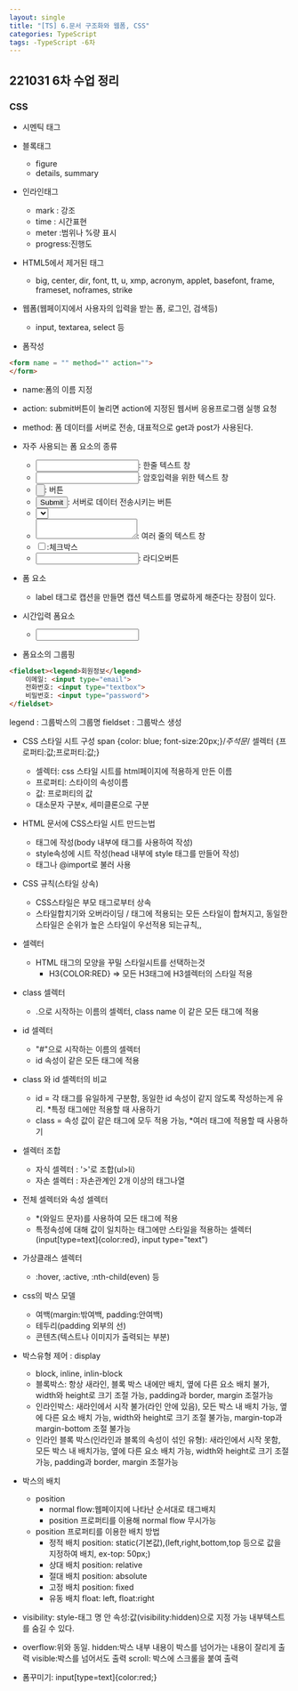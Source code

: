 ```yaml
---
layout: single
title: "[TS] 6.문서 구조화와 웹폼, CSS"
categories: TypeScript
tags: -TypeScript -6차 
---
```

## 221031 6차 수업 정리
### CSS 
- 시멘틱 태그
- 블록태그
  - figure
  - details, summary
- 인라인태그
  - mark : 강조
  - time : 시간표현
  - meter :범위나 %량 표시
  - progress:진행도

- HTML5에서 제거된 태그
  - big, center, dir, font, tt, u, xmp, acronym, applet, basefont, frame, frameset, noframes, strike

- 웹폼(웹페이지에서 사용자의 입력을 받는 폼, 로그인, 검색등)
  - input, textarea, select 등

- 폼작성
```html
<form name = "" method="" action="">
</form> 
```
 - name:폼의 이름 지정
 - action: submit버튼이 눌리면 action에 지정된 웹서버 응용프로그램 실행 요청
 - method: 폼 데이터를 서버로 전송, 대표적으로 get과 post가 사용된다.

- 자주 사용되는 폼 요소의 종류
  - <input type="text">: 한줄 텍스트 창
  - <input type="password">: 암호입력을 위한 텍스트 창
  - <input type="button">: 버튼
  - <input type="submit">: 서버로 데이터 전송시키는 버튼
  - <select>: 드롭다운리스트를 가진 콤보박스
  - <textarea></textarea>: 여러 줄의 텍스트 창
  - <input type="checkbox">:체크박스
  - <input type="radiobutton">: 라디오버튼

- <label>폼 요소
  - label 태그로 캡션을 만들면 캡션 텍스트를 명료하게 해준다는 장점이 있다.

- 시간입력 폼요소
  - <input type = "month, week, date, time, datetime-local">

- 폼요소의 그룹핑
```html
<fieldset><legend>회원정보</legend>
    이메일: <input type="email">
    전화번호: <input type="textbox">
    비밀번호: <input type="password">
</fieldset>
```
legend : 그룹박스의 그룹명
fieldset : 그룹박스 생성

- CSS 스타일 시트 구성
span {color: blue; font-size:20px;}/*주석문*/
셀렉터 {프로퍼티:값;프로퍼티:값;}
  - 셀렉터: css 스타일 시트를 html페이지에 적용하게 만든 이름
  - 프로퍼티: 스타이의 속성이름
  - 값: 프로퍼티의 값
  - 대소문자 구분x, 세미클론으로 구분

- HTML 문서에 CSS스타일 시트 만드는법
  - <style></style> 태그에 작성(body 내부에 태그를 사용하여 작성)
  - style속성에 시트 작성(head 내부에 style 태그를 만들어 작성)
  - <link>태그나 @import로 불러 사용

- CSS 규칙(스타일 상속)
  - CSS스타일은 부모 태그로부터 상속
  - 스타일합치기와 오버라이딩 / 태그에 적용되는 모든 스타일이 합쳐지고, 동일한 스타일은 순위가 높은 스타일이 우선적용 되는규칙,,

- 셀렉터
  - HTML 태그의 모양을 꾸밀 스타일시트를 선택하는것
    - H3{COLOR:RED} => 모든 H3태그에 H3셀렉터의 스타일 적용

- class 셀렉터
  - .으로 시작하는 이름의 셀렉터, class name 이 같은 모든 태그에 적용

- id 셀렉터
  - "#"으로 시작하는 이름의 셀렉터
  - id 속성이 같은 모든 태그에 적용


- class 와 id 셀렉터의 비교
  - id = 각 태그를 유일하게 구분함, 동일한 id 속성이 같지 않도록 작성하는게 유리. *특정 태그에만 적용할 때 사용하기
  - class = 속성 값이 같은 태그에 모두 적용 가능, *여러 태그에 적용할 때 사용하기

- 셀렉터 조합
  - 자식 셀렉터 : '>'로 조합(ul>li)
  - 자손 셀렉터 : 자손관계인 2개 이상의 태그나열

- 전체 셀렉터와 속성 셀렉터
  - *(와일드 문자)를 사용하여 모든 태그에 적용
  - 특정속성에 대해 값이 일치하는 태그에만 스타일을 적용하는 셀렉터(input[type=text]{color:red}, input type="text")

- 가상클래스 셀렉터
  - :hover, :active, :nth-child(even) 등

- css의 박스 모델
  - 여백(margin:밖여백, padding:안여백)
  - 테두리(padding 외부의 선)
  - 콘텐츠(텍스트나 이미지가 출력되는 부분)


- 박스유형 제어 : display
  - block, inline, inlin-block
  - 블록박스: 항상 새라인, 블록 박스 내에만 배치, 옆에 다른 요소 배치 불가, width와 height로 크기 조절 가능, padding과 border, margin 조절가능
  - 인라인박스: 새라인에서 시작 불가(라인 안에 있음), 모든 박스 내 배치 가능, 옆에 다른 요소 배치 가능, width와 height로 크기 조절 불가능, margin-top과 margin-bottom 조절 불가능
  - 인라인 블록 박스(인라인과 블록의 속성이 섞인 유형): 새라인에서 시작 못함, 모든 박스 내 배치가능, 옆에 다른 요소 배치 가능, width와 height로 크기 조절 가능, padding과 border, margin 조절가능

- 박스의 배치
  - position 
    - normal flow:웹페이지에 나타난 순서대로 태그배치
    - position 프로퍼티를 이용해 normal flow 무시가능
  - position 프로퍼티를 이용한 배치 방법
    - 정적 배치 position: static(기본값),(left,right,bottom,top 등으로 값을 지정하여 배치, ex-top: 50px;)
    - 상대 배치 position: relative
    - 절대 배치 position: absolute
    - 고정 배치 position: fixed
    - 유동 배치 float: left, float:right

- visibility: style-태그 명 안 속성:값(visibility:hidden)으로 지정 가능
 내부텍스트를 숨길 수 있다.
- overflow:위와 동일. 
  hidden:박스 내부 내용이 박스를 넘어가는 내용이 잘리게 출력
  visible:박스를 넘어서도 출력
  scroll: 박스에 스크롤을 붙여 출력

- 폼꾸미기: input[type=text]{color:red;}
